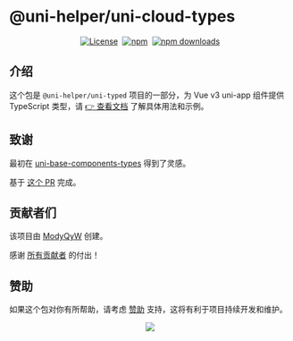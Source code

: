 # @uni-helper/uni-cloud-types

<div style="display: flex; justify-content: center; align-items: center; gap: 8px;">
  <a href="https://github.com/uni-helper/uni-typed/blob/main/LICENSE">
    <img src="https://img.shields.io/github/license/uni-helper/uni-typed?style=for-the-badge" alt="License" />
  </a>
  <a href="https://www.npmjs.com/package/@uni-helper/uni-cloud-types">
    <img src="https://img.shields.io/npm/v/%40uni-helper%2Funi-cloud-types?style=for-the-badge" alt="npm" />
  </a>
  <a href="https://www.npmjs.com/package/@uni-helper/uni-cloud-types">
    <img src="https://img.shields.io/npm/dm/%40uni-helper%2Funi-cloud-types?style=for-the-badge" alt="npm downloads" />
  </a>
</div>

## 介绍

这个包是 `@uni-helper/uni-typed` 项目的一部分，为 Vue v3 uni-app 组件提供 TypeScript 类型，请 [👉 查看文档](https://uni-typed.netlify.app/) 了解具体用法和示例。

## 致谢

最初在 [uni-base-components-types](https://github.com/satrong/uni-base-components-types) 得到了灵感。

基于 [这个 PR](https://github.com/satrong/uni-base-components-types/pull/5) 完成。

## 贡献者们

该项目由 [ModyQyW](https://github.com/ModyQyW) 创建。

感谢 [所有贡献者](https://github.com/uni-helper/uni-typed/graphs/contributors) 的付出！

## 赞助

如果这个包对你有所帮助，请考虑 [赞助](https://github.com/ModyQyW/sponsors) 支持，这将有利于项目持续开发和维护。

<p align="center">
  <a href="https://cdn.jsdelivr.net/gh/ModyQyW/sponsors/sponsorkit/sponsors.svg">
    <img src="https://cdn.jsdelivr.net/gh/ModyQyW/sponsors/sponsorkit/sponsors.svg"/>
  </a>
</p>
